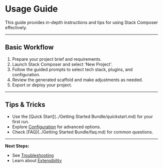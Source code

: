 # Usage Guide

This guide provides in-depth instructions and tips for using Stack Composer effectively.

---

## Basic Workflow

1. Prepare your project brief and requirements.
2. Launch Stack Composer and select 'New Project'.
3. Follow the guided prompts to select tech stack, plugins, and configuration.
4. Review the generated scaffold and make adjustments as needed.
5. Export or deploy your project.

---

## Tips & Tricks

- Use the [Quick Start](../Getting Started Bundle/quickstart.md) for your first run.
- Explore [Configuration](configuration.md) for advanced options.
- Check [FAQ](../Getting Started Bundle/faq.md) for common questions.

---

**Next Steps:**

- See [Troubleshooting](troubleshooting.md)
- Learn about [Extensibility](../extensibility/README.md)
